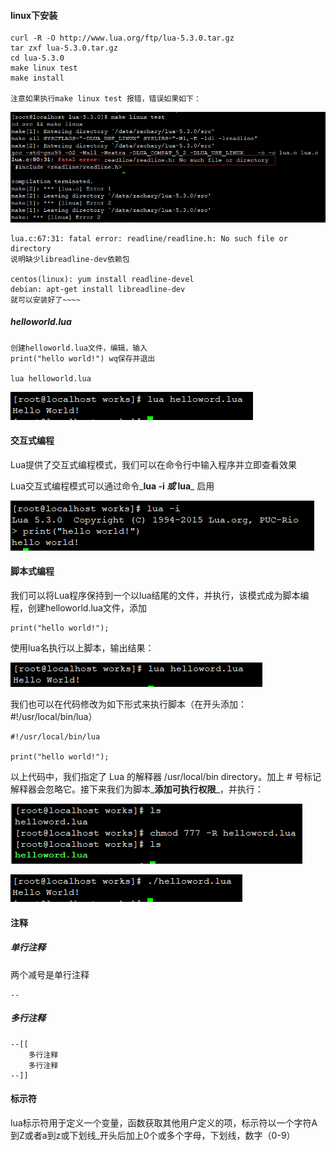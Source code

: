 #### linux下安装

```
curl -R -O http://www.lua.org/ftp/lua-5.3.0.tar.gz
tar zxf lua-5.3.0.tar.gz
cd lua-5.3.0
make linux test
make install

注意如果执行make linux test 报错，错误如果如下：
```

![](/assets/32489fjkasjf.png)

```
lua.c:67:31: fatal error: readline/readline.h: No such file or directory
说明缺少libreadline-dev依赖包

centos(linux): yum install readline-devel
debian: apt-get install libreadline-dev
就可以安装好了~~~~
```

##### helloworld.lua

```
创建helloworld.lua文件，编辑，输入
print("hello world!") wq保存并退出

lua helloworld.lua
```

![](/assets/sahdjash192e1231.png)

#### 交互式编程

Lua提供了交互式编程模式，我们可以在命令行中输入程序并立即查看效果

Lua交互式编程模式可以通过命令_**lua -i **_或_** lua**_ 启用

![](/assets/89812jksjdka.png)

#### 脚本式编程

我们可以将Lua程序保持到一个以lua结尾的文件，并执行，该模式成为脚本编程，创建helloworld.lua文件，添加

```
print("hello world!");
```

使用lua名执行以上脚本，输出结果：

![](/assets/423819230qfajkajk.png)

我们也可以在代码修改为如下形式来执行脚本（在开头添加：\#!/usr/local/bin/lua）

```
#!/usr/local/bin/lua

print("hello world!");
```

以上代码中，我们指定了 Lua 的解释器 /usr/local/bin directory。加上 \# 号标记解释器会忽略它。接下来我们为脚本_**添加可执行权限**_，并执行：

![](/assets/2e189asdjais.png)

![](/assets/213879asfjkajgk.png)

#### 注释

##### 单行注释

两个减号是单行注释

```
--
```

##### 多行注释

```
--[[
    多行注释
    多行注释
--]]
```

#### 标示符

lua标示符用于定义一个变量，函数获取其他用户定义的项，标示符以一个字符A到Z或者a到z或下划线\_开头后加上0个或多个字母，下划线，数字（0-9）





